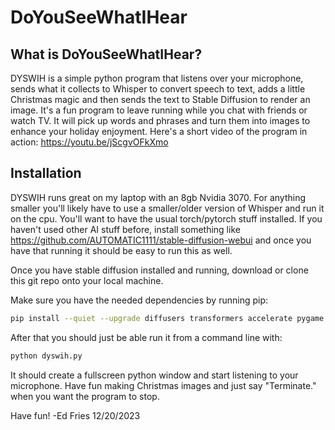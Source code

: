 # DoYouSeeWhatIHear 

## What is DoYouSeeWhatIHear?
DYSWIH is a simple python program that listens over your microphone, sends what it collects to Whisper to convert speech to text, adds a little Christmas magic and then sends the text to Stable Diffusion to render an image. It's a fun program to leave running while you chat with friends or watch TV. It will pick up words and phrases and turn them into images to enhance your holiday enjoyment. Here's a short video of the program in action: https://youtu.be/jScgvOFkXmo

## Installation

DYSWIH runs great on my laptop with an 8gb Nvidia 3070. For anything smaller you'll likely have to use a smaller/older version of Whisper and run it on the cpu.
You'll want to have the usual torch/pytorch stuff installed. If you haven't used other AI stuff before, install something like https://github.com/AUTOMATIC1111/stable-diffusion-webui and once you have that running it should be easy to run this as well. 

Once you have stable diffusion installed and running, download or clone this git repo onto your local machine.

Make sure you have the needed dependencies by running pip:

```bash
pip install --quiet --upgrade diffusers transformers accelerate pygame
```

After that you should just be able run it from a command line with:

```python
python dyswih.py
```

It should create a fullscreen python window and start listening to your microphone. Have fun making Christmas images and just say "Terminate." when you want the program to stop.

Have fun!
                 -Ed Fries  12/20/2023
